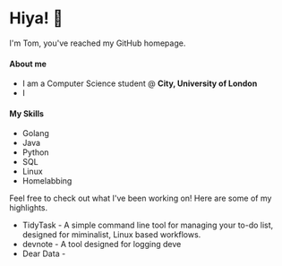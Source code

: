 # Hiya! 👋

I'm Tom, you've reached my GitHub homepage.

#### About me

- I am a Computer Science student @ **City, University of London**
- I

#### My Skills

- Golang
- Java
- Python
- SQL
- Linux
- Homelabbing

Feel free to check out what I've been working on! Here are some of my highlights.

- TidyTask - A simple command line tool for managing your to-do list, designed for miminalist, Linux based workflows.
- devnote - A tool designed for logging deve
- Dear Data - 
